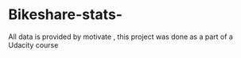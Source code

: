 # Bikeshare-stats-
All data is provided by motivate , this project was done as a part of a Udacity course
